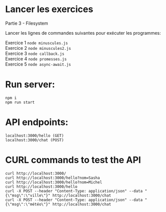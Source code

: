 # Lancer les exercices

Partie 3 - Filesystem

Lancer les lignes de commandes suivantes pour exécuter les programmes:

Exercice 1 `node minuscules.js`  
Exercice 2 `node minuscules2.js`  
Exercice 3 `node callback.js`  
Exercice 4 `node promesses.js`  
Exercice 5 `node async-await.js`  

# Run server:

    npm i
    npm run start

# API endpoints:

    localhost:3000/hello (GET)
    localhost:3000/chat (POST)

# CURL commands to test the API

    curl http://localhost:3000/
    curl http://localhost:3000/hello?nom=Sasha
    curl http://localhost:3000/hello?nom=Michel
    curl http://localhost:3000/hello
    curl -X POST --header "Content-Type: application/json" --data "{\"msg\":\"ville\"}" http://localhost:3000/chat
    curl -X POST --header "Content-Type: application/json" --data "{\"msg\":\"météo\"}" http://localhost:3000/chat

